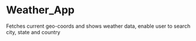 # Weather_App
Fetches current geo-coords and shows weather data, enable user to search city, state and country

